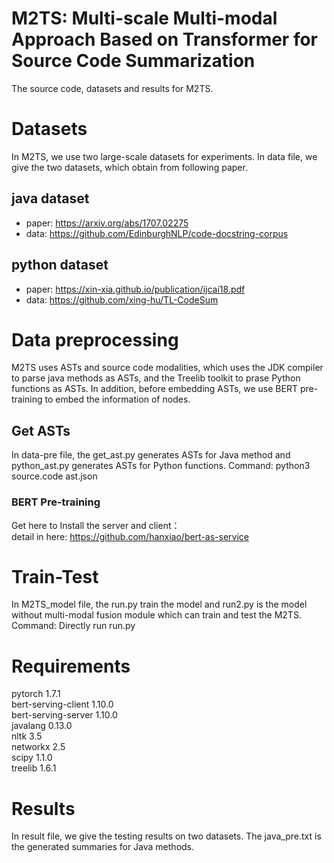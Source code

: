 # M2TS: Multi-scale Multi-modal Approach Based on Transformer for Source Code Summarization
The source code, datasets and results for M2TS.
# Datasets
In M2TS, we use two large-scale datasets for experiments. In data file, we give the two datasets, which obtain from following paper.
## java dataset
* paper: https://arxiv.org/abs/1707.02275
* data: https://github.com/EdinburghNLP/code-docstring-corpus
## python dataset
* paper: https://xin-xia.github.io/publication/ijcai18.pdf
* data: https://github.com/xing-hu/TL-CodeSum
# Data preprocessing
M2TS uses ASTs and source code modalities, which uses the JDK compiler to parse java methods as ASTs, and the Treelib toolkit to prase Python functions as ASTs. In addition, before embedding ASTs, we use BERT pre-training to embed the information of nodes. 
## Get ASTs
In data-pre file, the get_ast.py generates ASTs for Java method and python_ast.py generates ASTs for Python functions. 
Command: python3 source.code ast.json
### BERT Pre-training
Get here to Install the server and client：  
detail in here: https://github.com/hanxiao/bert-as-service  
# Train-Test
In M2TS_model file, the run.py train the model and run2.py is the model without multi-modal fusion module which can train and test the M2TS. 
Command: Directly run run.py
# Requirements
pytorch 1.7.1  
bert-serving-client 1.10.0  
bert-serving-server 1.10.0  
javalang 0.13.0  
nltk 3.5  
networkx 2.5  
scipy 1.1.0  
treelib 1.6.1
# Results
In result file, we give the testing results on two datasets. The java_pre.txt is the generated summaries for Java methods.
